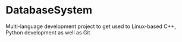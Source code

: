 # DatabaseSystem
Multi-language development project to get used to Linux-based C++, Python development as well as Git
